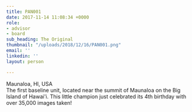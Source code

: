 ```yaml
---
title: PAN001
date: 2017-11-14 11:08:34 +0000
role:
- advisor
- board
sub_heading: The Original
thumbnail: "/uploads/2018/12/16/PAN001.png"
email: ''
linkedin: ''
layout: person

---
```

Maunaloa, HI, USA  
The first baseline unit, located near the summit of Maunaloa on the Big Island of Hawai'i. This little champion just celebrated its 4th birthday with over 35,000 images taken!